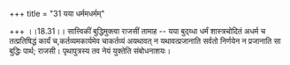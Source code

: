 +++
title = "31 यया धर्ममधर्मम्"

+++
।।18.31।। सात्त्विकीं बुद्धिमुक्त्वा राजसीं तामाह -- यया बुद्य्धा धर्मं
शास्त्रचोदितं अधर्म च तत्प्रतिषिद्धं कार्यं च,कर्तव्यमकार्यमेव
चाकर्तव्यं अयथावत् न यथावत्प्रजानाति सर्वतो निर्णयेन न प्रजानाति सा
बुद्धिः पार्थ; राजसी। पृथापुत्रस्य तव नेयं युक्तेति संबोधनाशयः।
